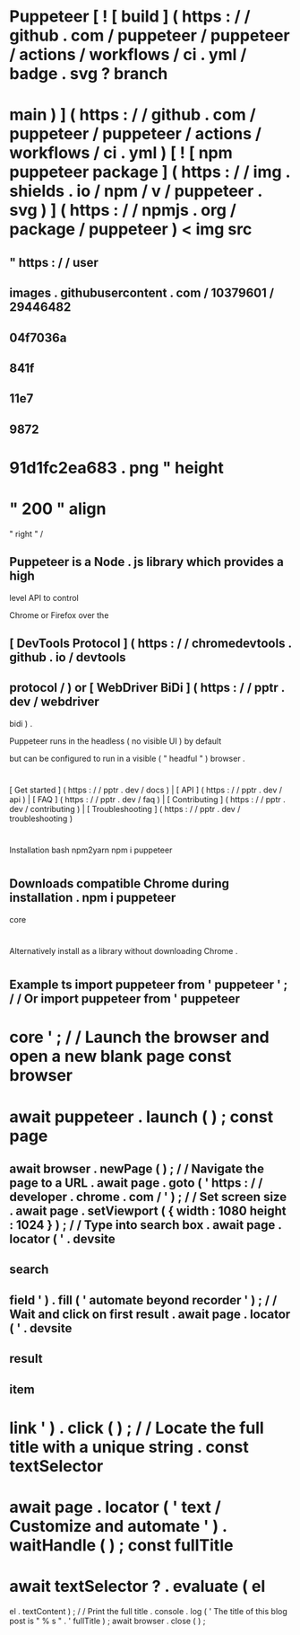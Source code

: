 #
Puppeteer
[
!
[
build
]
(
https
:
/
/
github
.
com
/
puppeteer
/
puppeteer
/
actions
/
workflows
/
ci
.
yml
/
badge
.
svg
?
branch
=
main
)
]
(
https
:
/
/
github
.
com
/
puppeteer
/
puppeteer
/
actions
/
workflows
/
ci
.
yml
)
[
!
[
npm
puppeteer
package
]
(
https
:
/
/
img
.
shields
.
io
/
npm
/
v
/
puppeteer
.
svg
)
]
(
https
:
/
/
npmjs
.
org
/
package
/
puppeteer
)
<
img
src
=
"
https
:
/
/
user
-
images
.
githubusercontent
.
com
/
10379601
/
29446482
-
04f7036a
-
841f
-
11e7
-
9872
-
91d1fc2ea683
.
png
"
height
=
"
200
"
align
=
"
right
"
/
>
>
Puppeteer
is
a
Node
.
js
library
which
provides
a
high
-
level
API
to
control
>
Chrome
or
Firefox
over
the
>
[
DevTools
Protocol
]
(
https
:
/
/
chromedevtools
.
github
.
io
/
devtools
-
protocol
/
)
or
[
WebDriver
BiDi
]
(
https
:
/
/
pptr
.
dev
/
webdriver
-
bidi
)
.
>
Puppeteer
runs
in
the
headless
(
no
visible
UI
)
by
default
>
but
can
be
configured
to
run
in
a
visible
(
"
headful
"
)
browser
.
#
#
[
Get
started
]
(
https
:
/
/
pptr
.
dev
/
docs
)
|
[
API
]
(
https
:
/
/
pptr
.
dev
/
api
)
|
[
FAQ
]
(
https
:
/
/
pptr
.
dev
/
faq
)
|
[
Contributing
]
(
https
:
/
/
pptr
.
dev
/
contributing
)
|
[
Troubleshooting
]
(
https
:
/
/
pptr
.
dev
/
troubleshooting
)
#
#
Installation
bash
npm2yarn
npm
i
puppeteer
#
Downloads
compatible
Chrome
during
installation
.
npm
i
puppeteer
-
core
#
Alternatively
install
as
a
library
without
downloading
Chrome
.
#
#
Example
ts
import
puppeteer
from
'
puppeteer
'
;
/
/
Or
import
puppeteer
from
'
puppeteer
-
core
'
;
/
/
Launch
the
browser
and
open
a
new
blank
page
const
browser
=
await
puppeteer
.
launch
(
)
;
const
page
=
await
browser
.
newPage
(
)
;
/
/
Navigate
the
page
to
a
URL
.
await
page
.
goto
(
'
https
:
/
/
developer
.
chrome
.
com
/
'
)
;
/
/
Set
screen
size
.
await
page
.
setViewport
(
{
width
:
1080
height
:
1024
}
)
;
/
/
Type
into
search
box
.
await
page
.
locator
(
'
.
devsite
-
search
-
field
'
)
.
fill
(
'
automate
beyond
recorder
'
)
;
/
/
Wait
and
click
on
first
result
.
await
page
.
locator
(
'
.
devsite
-
result
-
item
-
link
'
)
.
click
(
)
;
/
/
Locate
the
full
title
with
a
unique
string
.
const
textSelector
=
await
page
.
locator
(
'
text
/
Customize
and
automate
'
)
.
waitHandle
(
)
;
const
fullTitle
=
await
textSelector
?
.
evaluate
(
el
=
>
el
.
textContent
)
;
/
/
Print
the
full
title
.
console
.
log
(
'
The
title
of
this
blog
post
is
"
%
s
"
.
'
fullTitle
)
;
await
browser
.
close
(
)
;
